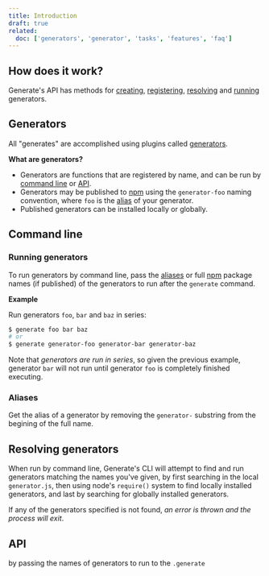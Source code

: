 ```yaml
---
title: Introduction
draft: true
related:
  doc: ['generators', 'generator', 'tasks', 'features', 'faq']
---
```


<!-- toc -->

## How does it work?

Generate's API has methods for [creating](#creating-generators), [registering](#registering-generators), [resolving](#resolving-generators) and [running](#running-generators) generators.

## Generators

All "generates" are accomplished using plugins called [generators](#generators).

**What are generators?**

- Generators are functions that are registered by name, and can be run by [command line](#command-line) or [API](#api).
- Generators may be published to [npm](https://www.npmjs.com) using the `generator-foo` naming convention, where `foo` is the [alias](#aliases) of your generator.
- Published generators can be installed locally or globally.

## Command line

### Running generators

To run generators by command line, pass the [aliases](#aliases) or full [npm](https://www.npmjs.com) package names (if published) of the generators to run after the `generate` command.

**Example**

Run generators `foo`, `bar` and `baz` in series:

```sh
$ generate foo bar baz
# or
$ generate generator-foo generator-bar generator-baz
```

Note that _generators are run in series_, so given the previous example, generator `bar` will not run until generator `foo` is completely finished executing.

### Aliases

Get the alias of a generator by removing the `generator-` substring from the begining of the full name.

## Resolving generators

When run by command line, Generate's CLI will attempt to find and run generators matching the names you've given, by first searching in the local `generator.js`, then using node's `require()` system to find locally installed generators, and last by searching for globally installed generators.

If any of the generators specified is not found, _an error is thrown and the process will exit_.

## API

by passing the names of generators to run to the `.generate`
